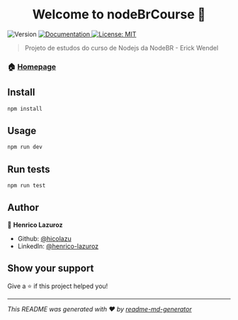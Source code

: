 <h1 align="center">Welcome to nodeBrCourse 👋</h1>
<p>
  <img alt="Version" src="https://img.shields.io/badge/version-1.0.0-blue.svg?cacheSeconds=2592000" />
  <a href="https://github.com/hicolazu/nodeBrCourse#readme" target="_blank">
    <img alt="Documentation" src="https://img.shields.io/badge/documentation-yes-brightgreen.svg" />
  </a>
  <a href="#" target="_blank">
    <img alt="License: MIT" src="https://img.shields.io/badge/License-MIT-yellow.svg" />
  </a>
</p>

> Projeto de estudos do curso de Nodejs da NodeBR - Erick Wendel

### 🏠 [Homepage](https://github.com/hicolazu/nodeBrCourse)

## Install

```sh
npm install
```

## Usage

```sh
npm run dev
```

## Run tests

```sh
npm run test
```

## Author

👤 **Henrico Lazuroz**

* Github: [@hicolazu](https://github.com/hicolazu)
* LinkedIn: [@henrico-lazuroz](https://linkedin.com/in/henrico-lazuroz)

## Show your support

Give a ⭐️ if this project helped you!

***
_This README was generated with ❤️ by [readme-md-generator](https://github.com/kefranabg/readme-md-generator)_